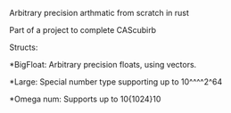 Arbitrary precision arthmatic from scratch in rust

Part of a project to complete CAScubirb

Structs:

*BigFloat: Arbitrary precision floats, using vectors.

*Large: Special number type supporting up to 10^^^^2^64

*Omega num: Supports up to 10{1024}10
